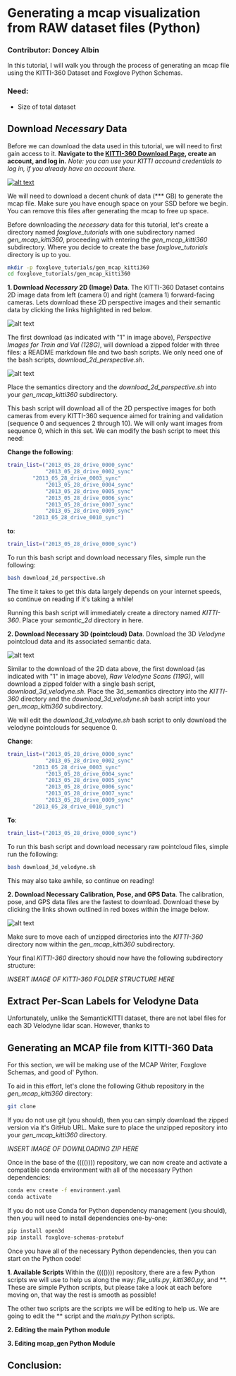 # Generating a mcap visualization from RAW dataset files (Python)
### Contributor: Doncey Albin

In this tutorial, I will walk you through the process of generating an mcap file using the KITTI-360 Dataset and Foxglove Python Schemas.

###  Need:
- Size of total dataset

## Download *Necessary* Data

 Before we can download the data used in this tutorial, we will need to first gain access to it. **Navigate to the [KITTI-360 Download Page](https://www.cvlibs.net/datasets/kitti-360/user_login.php), create an account, and log in.** *Note: you can use your KITTI accound credentials to log in, if you already have an account there.* 

[![alt text](./media/image/kitti360_login.png)](https://www.cvlibs.net/datasets/kitti-360/user_login.php)

We will need to download a decent chunk of data (*** GB) to generate the mcap file. Make sure you have enough space on your SSD before we begin. You can remove this files after generating the mcap to free up space.

Before downloading the *necessary* data for this tutorial, let's create a directory named *foxglove_tutorials* with one subdirectory named *gen_mcap_kitti360*, proceeding with entering the *gen_mcap_kitti360* subdirectory. Where you decide to create the base *foxglove_tutorials* directory is up to you.

```bash
mkdir -p foxglove_tutorials/gen_mcap_kitti360
cd foxglove_tutorials/gen_mcap_kitti360
```

**1. Download *Necessary* 2D (Image) Data**. 
The KITTI-360 Dataset contains 2D image data from left (camera 0) and right (camera 1) forward-facing cameras. Lets download these 2D perspective images and their semantic data by clicking the links highlighted in red below.

![alt text](./media/image/kitti360_2d_data.png)

The first download (as indicated with "1" in image above), *Perspective Images for Train and Val (128G)*, will download a zipped folder with three files: a README markdown file and two bash scripts. We only need one of the bash scripts, *download_2d_perspective.sh*.

![alt text](./media/image/2d_data_bash.png)

<!-- This bash script will download all of the 2D perspective images for every KITTI-360 sequence aimed for training and validation of methods (mostly neural network, learned methods) to acheive top scores on their leaderboards for Sematic Scene Completion, novel view synthesis, and/or semantic SLAM. We will only want images from sequence 0, which in this set. We can modify the bash script  -->

Place the semantics directory and the *download_2d_perspective.sh* into your *gen_mcap_kitti360* subdirectory.

This bash script will download all of the 2D perspective images for both cameras from every KITTI-360 sequence aimed for training and validation (sequence 0 and sequences 2 through 10). We will only want images from sequence 0, which in this set. We can modify the bash script to meet this need:

**Change the following**:
```bash
train_list=("2013_05_28_drive_0000_sync"
            "2013_05_28_drive_0002_sync" 
	    "2013_05_28_drive_0003_sync"
            "2013_05_28_drive_0004_sync" 
            "2013_05_28_drive_0005_sync" 
            "2013_05_28_drive_0006_sync" 
            "2013_05_28_drive_0007_sync" 
            "2013_05_28_drive_0009_sync" 
	    "2013_05_28_drive_0010_sync")
```

**to**:
```bash
train_list=("2013_05_28_drive_0000_sync")
```

To run this bash script and download necessary files, simple run the following:

```bash
bash download_2d_perspective.sh
```

The time it takes to get this data largely depends on your internet speeds, so continue on reading if it's taking a while!

Running this bash script will immediately create a directory named *KITTI-360*. Place your *semantic_2d* directory in here.

**2. Download Necessary 3D (pointcloud) Data**. 
Download the 3D *Velodyne* pointcloud data and its associated semantic data.

![alt text](./media/image/kitti360_3d_data.png)

Similar to the download of the 2D data above, the first download (as indicated with "1" in image above), *Raw Velodyne Scans (119G)*, will download a zipped folder with a single bash script, *download_3d_velodyne.sh*. Place the 3d_semantics directory into the *KITTI-360* directory and the *download_3d_velodyne.sh* bash script into your *gen_mcap_kitti360* subdirectory. 

We will edit the *download_3d_velodyne.sh* bash script to only download the velodyne pointclouds for sequence 0.

**Change**:
```bash
train_list=("2013_05_28_drive_0000_sync"
            "2013_05_28_drive_0002_sync" 
	    "2013_05_28_drive_0003_sync"
            "2013_05_28_drive_0004_sync" 
            "2013_05_28_drive_0005_sync" 
            "2013_05_28_drive_0006_sync" 
            "2013_05_28_drive_0007_sync" 
            "2013_05_28_drive_0009_sync" 
	    "2013_05_28_drive_0010_sync")
```

**To**:
```bash
train_list=("2013_05_28_drive_0000_sync")
```

To run this bash script and download necessary raw pointcloud files, simple run the following:

```bash
bash download_3d_velodyne.sh
```

This may also take awhile, so continue on reading!

**2. Download Necessary Calibration, Pose, and GPS Data**. 
The calibration, pose, and GPS data files are the fastest to download. Download these by clicking the links shown outlined in red boxes within the image below.

![alt text](./media/image/kitti360_calibration_gps_data.png)

Make sure to move each of unzipped directories into the *KITTI-360* directory now within the *gen_mcap_kitti360* subdirectory.

Your final *KITTI-360* directory should now have the following subdirectory structure:

*INSERT IMAGE OF KITTI-360 FOLDER STRUCTURE HERE*

## Extract Per-Scan Labels for Velodyne Data

Unfortunately, unlike the SemanticKITTI dataset, there are not label files for each 3D Velodyne lidar scan. However, thanks to 

## Generating an MCAP file from KITTI-360 Data

For this section, we will be making use of the MCAP Writer, Foxglove Schemas, and good ol' Python.

To aid in this effort, let's clone the following Github repository in the *gen_mcap_kitti360* directory:

```bash
git clone 
```

If you do not use git (you should), then you can simply download the zipped version via it's GitHub URL. Make sure to place the unzipped repository into your *gen_mcap_kitti360* directory.

*INSERT IMAGE OF DOWNLOADING ZIP HERE*

Once in the base of the (((()))) repository, we can now create and activate a compatible conda environment with all of the necessary Python dependencies:

```bash
conda env create -f environment.yaml
conda activate 
```

If you do not use Conda for Python dependency management (you should), then you will need to install dependencies one-by-one:

```bash
pip install open3d
pip install foxglove-schemas-protobuf
```

Once you have all of the necessary Python dependencies, then you can start on the Python code!

**1. Available Scripts**
Within the (((()))) repository, there are a few Python scripts we will use to help us along the way: *file_utils.py*, *kitti360.py*, and **. These are simple Python scripts, but please take a look at each before moving on, that way the rest is smooth as possible!

The other two scripts are the scripts we will be editing to help us. We are going to edit the ** script and the *main.py* Python scripts.

**2. Editing the main Python module**

**3. Editing mcap_gen Python Module**



## Conclusion: